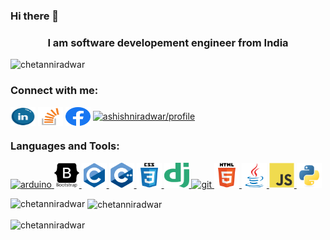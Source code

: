 ### Hi there 👋
<h3 align="center">I am software developement engineer from India</h3>

<p align="left"> <img src="https://komarev.com/ghpvc/?username=chetanniradwar&label=Profile%20views&color=0e75b6&style=flat" alt="chetanniradwar" /> </p>
<h3 align="left">Connect with me:</h3>
<p align="left">
<a href="https://linkedin.com/in/chetanniradwar" target="blank"><img align="center" src="https://github.com/chetanniradwar/chetanniradwar/blob/a0bab6485487212d3ccf63e29955f51f8ea5d384/social%20media%20svg/iconfinder_social-11_5869369.svg" alt="chetanniradwar"fill : #0A66C2 height="30" width="40" /></a>
<a href="https://stackoverflow.com/users/12696186" target="blank"><img align="center" src="https://github.com/chetanniradwar/chetanniradwar/blob/85262c7ebf1bc0f991dc1d64897c0bbdf12732c8/social%20media%20svg/iconfinder_318_Stack_Overflow_logo_4375093.svg" alt="12696186" height="30" width="40" /></a>
<a href="https://fb.com/100006288557848" target="blank"><img align="center" src="https://github.com/chetanniradwar/chetanniradwar/blob/a0bab6485487212d3ccf63e29955f51f8ea5d384/social%20media%20svg/iconfinder_1_Facebook_colored_svg_copy_5296499.svg" alt="100006288557848" height="30" width="40" /></a>
<a href="https://auth.geeksforgeeks.org/user/ashishniradwar/profile" target="blank"><img align="center" src="https://github.com/rahuldkjain/github-profile-readme-generator/blob/6253936f99716cd30c07055d5d10e9332af37171/src/images/icons/Social/geeks-for-geeks.svg" alt="ashishniradwar/profile" height="30" width="40" /></a>
</p>

<h3 align="left">Languages and Tools:</h3>
<p align="left"> <a href="https://www.arduino.cc/" target="_blank"> <img src="https://cdn.worldvectorlogo.com/logos/arduino-1.svg" alt="arduino" width="40" height="40"/> </a> <a href="https://getbootstrap.com" target="_blank"> <img src="https://raw.githubusercontent.com/devicons/devicon/master/icons/bootstrap/bootstrap-plain-wordmark.svg" alt="bootstrap" width="40" height="40"/> </a> <a href="https://www.cprogramming.com/" target="_blank"> <img src="https://raw.githubusercontent.com/devicons/devicon/master/icons/c/c-original.svg" alt="c" width="40" height="40"/> </a> <a href="https://www.w3schools.com/cpp/" target="_blank"> <img src="https://raw.githubusercontent.com/devicons/devicon/master/icons/cplusplus/cplusplus-original.svg" alt="cplusplus" width="40" height="40"/> </a> <a href="https://www.w3schools.com/css/" target="_blank"> <img src="https://raw.githubusercontent.com/devicons/devicon/master/icons/css3/css3-original-wordmark.svg" alt="css3" width="40" height="40"/> </a> <a href="https://www.djangoproject.com/" target="_blank"> <img src="https://github.com/chetanniradwar/chetanniradwar/blob/main/social%20media%20svg/django.svg" alt="django" width="40" height="40"/> </a> <a href="https://git-scm.com/" target="_blank"> <img src="https://www.vectorlogo.zone/logos/git-scm/git-scm-icon.svg" alt="git" width="40" height="40"/> </a> <a href="https://www.w3.org/html/" target="_blank"> <img src="https://raw.githubusercontent.com/devicons/devicon/master/icons/html5/html5-original-wordmark.svg" alt="html5" width="40" height="40"/> </a> <a href="https://www.java.com" target="_blank"> <img src="https://raw.githubusercontent.com/devicons/devicon/master/icons/java/java-original.svg" alt="java" width="40" height="40"/> </a> <a href="https://developer.mozilla.org/en-US/docs/Web/JavaScript" target="_blank"> <img src="https://raw.githubusercontent.com/devicons/devicon/master/icons/javascript/javascript-original.svg" alt="javascript" width="40" height="40"/> </a> <a href="https://www.python.org" target="_blank"> <img src="https://raw.githubusercontent.com/devicons/devicon/master/icons/python/python-original.svg" alt="python" width="40" height="40"/> </a> </p>

<p><img align="left" src="https://github-readme-stats.vercel.app/api/top-langs?username=chetanniradwar&show_icons=true&locale=en&layout=compact" alt="chetanniradwar" /></p>

<p>&nbsp;<img align="center" src="https://github-readme-stats.vercel.app/api?username=chetanniradwar&show_icons=true&locale=en" alt="chetanniradwar" /></p>

<p><img align="center" src="https://github-readme-streak-stats.herokuapp.com/?user=chetanniradwar&" alt="chetanniradwar" /></p>
